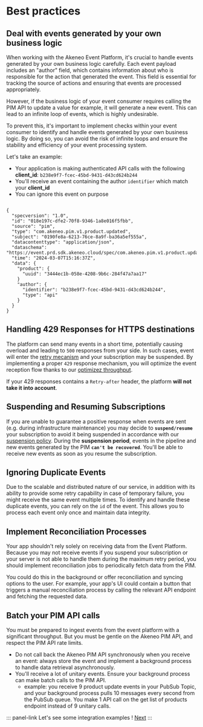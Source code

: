 # Best practices

## Deal with events generated by your own business logic

When working with the Akeneo Event Platform, it's crucial to handle events generated by your own business logic carefully. Each event payload includes an "author" field, which contains information about who is responsible for the action that generated the event. This field is essential for tracking the source of actions and ensuring that events are processed appropriately.

However, if the business logic of your event consumer requires calling the PIM API to update a value for example, it will generate a new event. This can lead to an infinite loop of events, which is highly undesirable.

To prevent this, it's important to implement checks within your event consumer to identify and handle events generated by your own business logic. By doing so, you can avoid the risk of infinite loops and ensure the stability and efficiency of your event processing system.

Let's take an example:
- Your application is making authenticated API calls with the following **client_id**: `b238e9f7-fcec-45bd-9431-d43cd624b244`
- You'll receive an event containing the author `identifier` which match your **client_id**
- You can ignore this event on purpose
```json[snippet:Event]

{
  "specversion": "1.0",
  "id": "018e197c-dfe2-70f8-9346-1a8e016f5fbb",
  "source": "pim",
  "type": "com.akeneo.pim.v1.product.updated",
  "subject": "0190fe8a-6213-76ce-8a9f-ba36a5ef555a",
  "datacontenttype": "application/json",
  "dataschema": "https://event.prd.sdk.akeneo.cloud/spec/com.akeneo.pim.v1.product.updated.schema.json",
  "time": "2024-03-07T15:16:37Z",
  "data": {
    "product": {
      "uuid": "3444ec1b-058e-4208-9b6c-284f47a7aa17"
    }
    "author": {
      "identifier": "b238e9f7-fcec-45bd-9431-d43cd624b244",
      "type": "api"
    }
  }
}
```

## Handling 429 Responses for HTTPS destinations

The platform can send many events in a short time, potentially causing overload and leading to `500` responses from your side. In such cases, event will enter the [retry mecanism](/event-platform/concepts.html##retry-policy-for-transient-failures) and your subscription may be suspended. By implementing a proper `429` response mechanism, you will optimize the event reception flow thanks to our [optimizez throughput](/event-platform/concepts.html#optimized-throughput).

If your 429 responses contains a `Retry-after` header, the platform **will not take it into account**.

## Suspending and Resuming Subscriptions

If you are unable to guarantee a positive response when events are sent (e.g. during infrastructure maintenance) you may decide to **`suspend/resume`** your subscription to avoid it being suspended in accordance with our [suspension policy](/event-platform/concepts.html#suspension-policy).
During the **suspension period**, events in the pipeline and new events generated by the PIM **`can't be recovered`**.
You'll be able to receive new events as soon as you resume the subscription.

## Ignoring Duplicate Events

Due to the scalable and distributed nature of our service, in addition with its ability to provide some retry capability in case of temporary failure, you might receive the same event multiple times. To identify and handle these duplicate events, you can rely on the `id` of the event. This allows you to process each event only once and maintain data integrity.

## Implement Reconciliation Processes

Your app shouldn't rely solely on receiving data from the Event Platform. Because you may not receive events if you suspend your subscription or your server is not able to handle them during the maximum retry period, you should implement reconciliation jobs to periodically fetch data from the PIM.

You could do this in the background or offer reconciliation and syncing options to the user. For example, your app's UI could contain a button that triggers a manual reconciliation process by calling the relevant API endpoint and fetching the requested data.


## Batch your PIM API calls

You must be prepared to ingest events from the event platform with a significant throughput. But you must be gentle on the Akeneo PIM API, and respect the PIM API rate limits.

- Do not call back the Akeneo PIM API synchronously when you receive an event: always store the event and implement a background process to handle data retrieval asynchronously.
- You'll receive a lot of unitary events. Ensure your background process can make batch calls to the PIM API.
    - example: you receive 9 product update events in your PubSub Topic, and your background process pulls 10 messages every second from the PubSub queue. You make 1 API call on the get list of products endpoint instead of 9 unitary calls.

::: panel-link Let's see some integration examples ! [Next](/event-platform/integration-examples.html)
:::